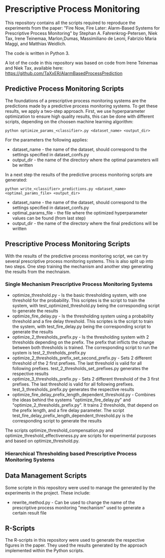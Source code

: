 # Prescriptive Process Monitoring

This repository contains all the scripts required to reproduce the experiments from the paper:
"Fire Now, Fire Later: Alarm-Based Systems for Prescriptive Process Monitoring" by Stephan A. Fahrenkrog-Petersen, Niek Tax, Irene Teinemaa, Marlon,Dumas, Massimiliano de Leoni, Fabrizio Maria Maggi, and Matthias Weidlich.

The code is written in Python 3. 

A lot of the code in this repository was based on code from Irene Teinemaa and Niek Tax, available here:
https://github.com/TaXxER/AlarmBasedProcessPrediction


## Predictive Process Monitoring Scripts

The foundations of a prescriptive process monitoring systems are the predictions made by a predictive process monitoring systems. To get these results, we apply a two-step approach. First, we use hyperparameter optimization to ensure high quality results, this can be done with different scripts, depending on the choosen machine learning algorithm:

```
python optimize_params_<classifier>.py <dataset_name> <output_dir>
```

For the parameters the following applies:

- dataset_name - the name of the dataset, should correspond to the settings specified in dataset_confs.py
- output_dir - the name of the directory where the optimal parameters will be written


In a next step the results of the predictive process monitoring scripts are generated:
```
python write_<classifier>_predictions.py <dataset_name> <optimal_params_file> <output_dir>
```

- dataset_name - the name of the dataset, should correspond to the settings specified in dataset_confs.py
- optimal_params_file - the file where the optimized hyperparameter values can be found (from last step)
- output_dir - the name of the directory where the final predictions will be written


## Prescriptive Process Monitoring Scripts
With the results of the predictive process monitoring script, we can try several prescriptive process monitoring systems. This is also split up into two steps. One step training the mechanism and another step generating the results from the mechnaism. 

### Single Mechanism Prescriptive Process Monitoring Systems
- optimize_threshold.py - Is the basic thresholding system, with one threshold for the probability. This scriptes is the script to train the system, with test_optimized_threshold.py being the corresponding script to generate the results
- optimize_fire_delay.py - Is the thresholding system using a probability threshold and a fire delay threshold. This scriptes is the script to train the system, with test_fire_delay.py being the corresponding script to generate the results
- optimize_2_thresholds_prefix.py - Is the thresholding system with 2 thresholds depending on the prefix. The prefix that inflicts the change between both thresholds is trained. The corresponding script to run the system is test_2_threholds_prefix.py 
- optimize_2_thresholds_prefix_set_second_prefix.py - Sets 2 different threshold of the 2 first prefixes. The last threshold is valid for all following prefixes. test_2_thresholds_set_prefixes.py generates the respective results
- optimize_3_thresholds_prefix.py - Sets 2 different threshold of the 3 first prefixes. The last threshold is valid for all following prefixes. test_3_thresholds_prefix.py generates the respective results
- optimize_fire_delay_prefix_length_dependent_threshold.py - Combines the ideas behind the systems "optimize_fire_delay.py" and "optimize_2_thresholds_prefix.py". It trains 2 thresholds, that depend on the prefix length, and a fire delay parameter. The script test_fire_delay_prefix_length_dependent_threshold.py is the corresponding script to generate the results

The scripts optimize_threshold_compensation.py and optimize_threshold_effectiveness.py are scripts for experimental purposes and based on optimize_threshold.py.

### Hierarchical Thresholding based Prescriptive Process Monitoring Systems

##  Data Management Scripts

Some scripte in this repository were used to manage the generated by the experiments in the project. These include:
- rewrite_method.py - Can be used to change the name of the prescriptive process monitoring "mechanism" used to generate a certain result file


## R-Scripts

The R-scripts in this repository were used to generate the respective figures in the paper. They used the results generated by the approach implemented within the Python scripts.
